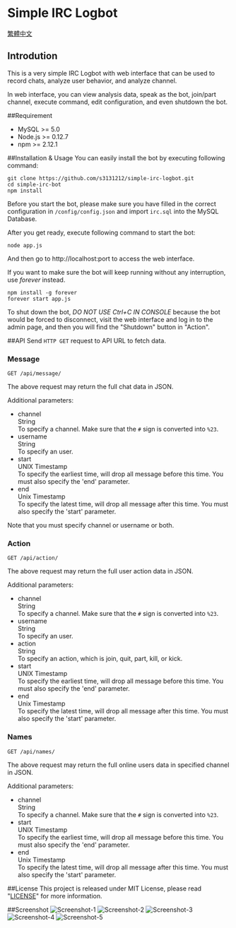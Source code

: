 # Simple IRC Logbot

[繁體中文](README_zh.md)

## Introdution
This is a very simple IRC Logbot with web interface that can be used to record chats, analyze user behavior, and analyze channel.

In web interface, you can view analysis data, speak as the bot, join/part channel, execute command, edit configuration, and even shutdown the bot.

##Requirement

*   MySQL >= 5.0
*   Node.js >= 0.12.7
*   npm >= 2.12.1

##Installation & Usage
You can easily install the bot by executing following command:

```
git clone https://github.com/s3131212/simple-irc-logbot.git
cd simple-irc-bot
npm install
```

Before you start the bot, please make sure you have filled in the correct configuration in `/config/config.json` and import `irc.sql` into the MySQL Database.

After you get ready, execute following command to start the bot:

```
node app.js
```

And then go to http://localhost:port to access the web interface.

If you want to make sure the bot will keep running without any interruption, use _forever_ instead.

```
npm install -g forever
forever start app.js
```

To shut down the bot, _DO NOT USE Ctrl+C IN CONSOLE_ because the bot would be forced to disconnect, visit the web interface and log in to the admin page, and then you will find the "Shutdown" button in "Action".

##API
Send `HTTP GET` request to API URL to fetch data.

### Message

```
GET /api/message/
```
The above request may return the full chat data in JSON.

Additional parameters:
*   channel  
	String  
	To specify a channel. Make sure that the `#` sign is converted into `%23`.  
*   username  
	String  
	To specify an user.  
*   start  
	UNIX Timestamp  
	To specify the earliest time, will drop all message before this time. You must also specify the 'end' parameter.  
*   end  
	Unix Timestamp  
	To specify the latest time, will drop all message after this time. You must also specify the 'start' parameter.  

Note that you must specify channel or username or both.

### Action

```
GET /api/action/
```
The above request may return the full user action data in JSON.

Additional parameters:
*   channel  
	String  
	To specify a channel. Make sure that the `#` sign is converted into `%23`.  
*   username  
	String  
	To specify an user.  
*   action  
	String  
	To specify an action, which is join, quit, part, kill, or kick.  
*   start  
	UNIX Timestamp  
	To specify the earliest time, will drop all message before this time. You must also specify the 'end' parameter.  
*   end  
	Unix Timestamp  
	To specify the latest time, will drop all message after this time. You must also specify the 'start' parameter.  

### Names

```
GET /api/names/
```
The above request may return the full online users data in specified channel in JSON.

Additional parameters:  
*   channel  
	String  
	To specify a channel. Make sure that the `#` sign is converted into `%23`.  
*   start  
	UNIX Timestamp  
	To specify the earliest time, will drop all message before this time. You must also specify the 'end' parameter.  
*   end  
	Unix Timestamp  
	To specify the latest time, will drop all message after this time. You must also specify the 'start' parameter.  

##License
This project is released under MIT License, please read "[LICENSE](LICENSE)" for more information.

##Screenshot
![Screenshot-1](http://i.imgur.com/HaIw3X5.png)
![Screenshot-2](http://i.imgur.com/19yjq6c.png)
![Screenshot-3](http://i.imgur.com/M7mfWNS.png)
![Screenshot-4](http://i.imgur.com/RPs2VN0.png)
![Screenshot-5](http://i.imgur.com/35dT2rs.png)